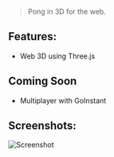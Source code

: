 > Pong in 3D for the web.

## Features:
- Web 3D using Three.js

## Coming Soon
- Multiplayer with GoInstant

## Screenshots:
![Screenshot](threejs-webgl-pong.png "Screenshot")
